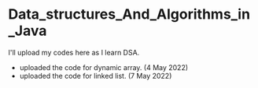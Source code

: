 # Data_structures_And_Algorithms_in_Java
  
 I'll upload my codes here as I learn DSA.

 * uploaded the code for dynamic array. (4 May 2022)
 * uploaded the code for linked list.   (7 May 2022)